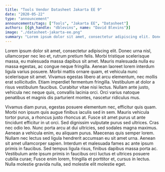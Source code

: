 ```yaml
---
title: "Tools Vendor Datasheet Jakarta EE 9"
date: "2020-05-22"
type: "announcement"
announcements/tags: ["Tools", "Jakarta EE", "Datasheet"]
authors: [{gh_handle: "dblevins", name: "David Blevins"}]
image: "./datasheet-jakarta-ee.png"
summary: "Lorem ipsum dolor sit amet, consectetur adipiscing elit. Donec urna nisl, ullamcorper nec leo et, rutrum pretium felis. Morbi tristique scelerisque massa, eu malesuada massa dapibus sit amet. Mauris malesuada nulla eu massa egestas, ac congue neque fringilla. Aenean laoreet lorem interdum ligula varius posuere. Morbi mattis ornare quam, et vehicula nunc scelerisque sit amet. Vivamus egestas libero at arcu elementum, nec mollis erat sollicitudin. Etiam imperdiet fermentum fringilla. Vestibulum at dolor a risus vestibulum faucibus. Curabitur vitae nisi lectus. Nullam ante justo, vehicula nec neque quis, convallis lacinia orci. Orci varius natoque penatibus et magnis dis parturient montes, nascetur ridiculus mus."
---
```


Lorem ipsum dolor sit amet, consectetur adipiscing elit. Donec urna nisl, ullamcorper nec leo et, rutrum pretium felis. Morbi tristique scelerisque massa, eu malesuada massa dapibus sit amet. Mauris malesuada nulla eu massa egestas, ac congue neque fringilla. Aenean laoreet lorem interdum ligula varius posuere. Morbi mattis ornare quam, et vehicula nunc scelerisque sit amet. Vivamus egestas libero at arcu elementum, nec mollis erat sollicitudin. Etiam imperdiet fermentum fringilla. Vestibulum at dolor a risus vestibulum faucibus. Curabitur vitae nisi lectus. Nullam ante justo, vehicula nec neque quis, convallis lacinia orci. Orci varius natoque penatibus et magnis dis parturient montes, nascetur ridiculus mus.

Vivamus diam purus, egestas posuere elementum nec, efficitur quis quam. Morbi non ipsum quis augue finibus iaculis sed in sem. Mauris vehicula tortor purus, a rhoncus justo rhoncus at. Fusce sit amet purus ut ante tincidunt efficitur in ut orci. Sed dignissim vulputate purus sed ultrices. Cras nec odio leo. Nunc porta arcu at dui ultricies, sed sodales magna maximus. Aenean a vehicula enim, eu aliquam purus. Maecenas quis semper lorem. Nullam nec lectus sed ligula hendrerit accumsan eu sit amet urna. Aenean sit amet ullamcorper sapien. Interdum et malesuada fames ac ante ipsum primis in faucibus. Sed tempus ligula risus, finibus dapibus massa porta ac. Vestibulum ante ipsum primis in faucibus orci luctus et ultrices posuere cubilia curae; Fusce enim lorem, fringilla et porttitor et, cursus in lectus. Nulla molestie gravida nulla, sed molestie elit molestie eget.